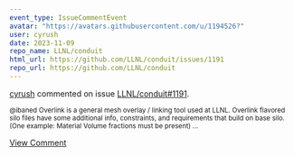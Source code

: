 ```yaml
---
event_type: IssueCommentEvent
avatar: "https://avatars.githubusercontent.com/u/1194526?"
user: cyrush
date: 2023-11-09
repo_name: LLNL/conduit
html_url: https://github.com/LLNL/conduit/issues/1191
repo_url: https://github.com/LLNL/conduit
---
```


<a href='https://github.com/cyrush' target='_blank'>cyrush</a> commented on issue <a href='https://github.com/LLNL/conduit/issues/1191' target='_blank'>LLNL/conduit#1191</a>.

<small>@ibaned  Overlink is a general mesh overlay / linking tool used at LLNL. Overlink flavored silo files have some additional info, constraints, and requirements that build on base silo. (One example: Material Volume fractions must be present) ...</small>

<a href='https://github.com/LLNL/conduit/issues/1191' target='_blank'>View Comment</a>